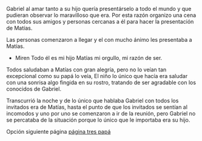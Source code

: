 Gabriel al amar tanto a su hijo quería presentárselo a todo el mundo y que pudieran observar lo
maravilloso que era. Por esta razón organizo una cena con todos sus amigos y personas cercanas a
él para hacer la presentación de Matías.

Las personas comenzaron a llegar y el con mucho ánimo les presentaba a Matías.

- Miren Todo él es mi hijo Matías mi orgullo, mi razón de ser.

Todos saludaban a Matías con gran alegría, pero no lo veían tan excepcional como su papá lo veía,
El niño lo único que hacía era saludar con una sonrisa algo fingida en su rostro, tratando de ser
agradable con los conocidos de Gabriel.

Transcurrió la noche y de lo único que hablaba Gabriel con todos los invitados era de Matías, hasta
el punto de que los invitados se sentían al incomodos y uno por uno se comenzaron a ir de la
reunión, pero Gabriel no se percataba de la situación porque lo único que le importaba era su hijo.

Opción siguiente página [página tres papá](pagina-tres-papa.md)